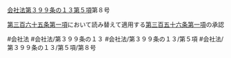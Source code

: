 [会社法第３９９条の１３第５項](会社法＿＿＿＿第３９９条の１３第５項)第８号

[第三百六十五条第一項](会社法＿＿＿＿第３６５条第１項)において読み替えて適用する[第三百五十六条第一項](会社法＿＿＿＿第３５６条第１項)の承認


#会社法
#会社法/第３９９条の１３
#会社法/第３９９条の１３/第５項
#会社法/第３９９条の１３/第５項/第８号
